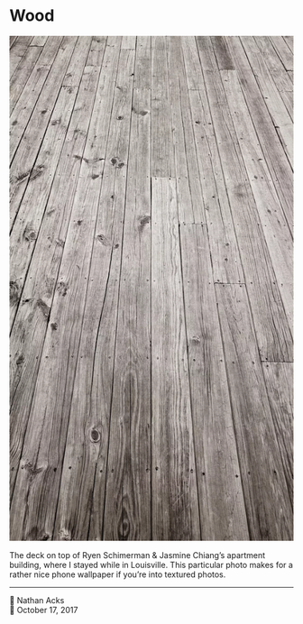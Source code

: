 # Wood

![A black-and-white photo of a weathered wooden deck](assets/2017-10-17-wood.webp)

The deck on top of Ryen Schimerman & Jasmine Chiang’s apartment building, where I stayed while in Louisville. This particular photo makes for a rather nice phone wallpaper if you’re into textured photos.

- - - -

<span aria-hidden="true">👤</span> Nathan Acks  
<span aria-hidden="true">📅</span> October 17, 2017

